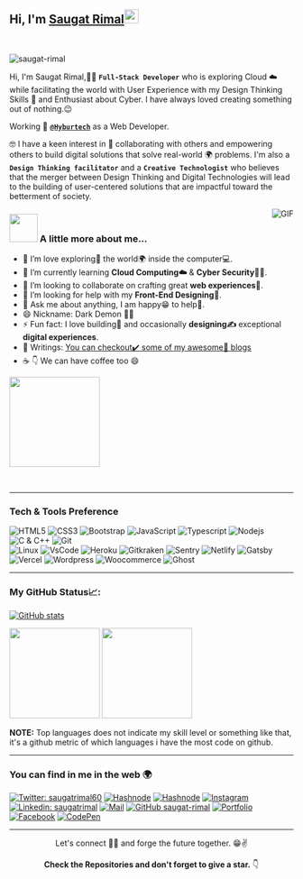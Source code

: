 
<h2> Hi, I'm <a href="https://saugatreemal.engineer">Saugat Rimal</a><img src="https://media.giphy.com/media/hvRJCLFzcasrR4ia7z/giphy.gif" width="25px"></h2>

<br/>
<p align="left"> <img src="https://komarev.com/ghpvc/?username=saugat-rimal&label=Profile Views&color=blue&style=plastic" alt="saugat-rimal" /> </p>

Hi, I'm Saugat Rimal,👨‍💻 **`Full-Stack Developer`** who is exploring Cloud ☁️ while facilitating the world with User Experience with my Design Thinking Skills 🧐 and Enthusiast about Cyber.  I have always loved creating something out of nothing.😉

Working 💼 [**`@Hyburtech`**](https://hyburtech.com/) as a Web Developer.

🤓 I have a keen interest in 🤝 collaborating with others and empowering others to build digital solutions that solve real-world 🌍 problems. I'm also a **`Design Thinking facilitator`** and a **`Creative Technologist`** who believes that the merger between Design Thinking and Digital Technologies will lead to the building of user-centered solutions that are impactful toward the betterment of society.

<img align="right" alt="GIF" src="https://media.giphy.com/media/836HiJc7pgzy8iNXCn/giphy.gif" />
 
### <img src="https://media.giphy.com/media/VgCDAzcKvsR6OM0uWg/giphy.gif" width="50"> A little more about me... 

- 🔭 I’m love exploring🔭 the world🌍 inside the computer💻.
- 🌱 I’m currently learning **Cloud Computing☁️** & **Cyber Security**👨‍💻.
- 👯 I’m looking to collaborate on crafting great **web experiences🤝**.
- 🤔 I’m looking for help with my **Front-End Designing🤙**.
- 💬 Ask me about anything, I am happy😁 to help👯. 
- 😄 Nickname: Dark Demon 🏴‍☠️
- ⚡ Fun fact: I love building🧱 and occasionally **designing✍️** exceptional **digital experiences**.
- 📝 Writings: [You can checkout✔️ some of my awesome🥳 blogs](https://blog.saugatreemal.engineer/)
- ☕ 👇 We can have coffee too 😄
 
 <a href="https://www.buymeacoffee.com/saugatrimal"> <img width="160" src="https://img.shields.io/badge/-%E2%98%95%20Buy%20me%20a%20coffee-fd0?style=flat"> </a>
 
     

<br>

---


### Tech & Tools Preference


![HTML5](https://img.shields.io/badge/-HTML5-black?style=for-the-badge&logo=html5&logoColor=white)
![CSS3](https://img.shields.io/badge/-CSS3-black?style=for-the-badge&logo=css3&logoColor=1572B6)
![Bootstrap](https://img.shields.io/badge/-Bootstrap-black?style=for-the-badge&logo=Bootstrap)
![JavaScript](https://img.shields.io/badge/-JavaScript-black?style=for-the-badge&logo=javascript)
![Typescript](https://img.shields.io/badge/-Nodejs-black?style=for-the-badge&logo=Typescript&logoColor=5df58b)
![Nodejs](https://img.shields.io/badge/-Typescript-black?style=for-the-badge&logo=Node.js&logoColor=3178C6)
![C & C++](https://img.shields.io/badge/-C%20&%20C++-black?style=for-the-badge&logo=C%20&%20C++)
![Git](https://img.shields.io/badge/-Git-black?style=for-the-badge&logo=Git)    
![Linux](https://img.shields.io/badge/-Linux-black?style=for-the-badge&logo=Linux&logoColor=FCC624)
![VsCode](https://img.shields.io/badge/-VS%20Code-black?style=for-the-badge&logo=visual%20studio%20code&logoColor=white)
![Heroku](https://img.shields.io/badge/-Heroku-black?style=for-the-badge&logo=Heroku&logoColor=1572B6)
![Gitkraken](https://img.shields.io/badge/-Gitkraken-black?style=for-the-badge&logo=gitkraken)
![Sentry](https://img.shields.io/badge/-Sentry-black?style=for-the-badge&logo=sentry)
![Netlify](https://img.shields.io/badge/-netlify-black?style=for-the-badge&logo=netlify)
![Gatsby](https://img.shields.io/badge/-gatsby-black?style=for-the-badge&logo=gatsby)
![Vercel](https://img.shields.io/badge/-Vercel-black?style=for-the-badge&logo=vercel)
![Wordpress](https://img.shields.io/badge/-Wordpress-black?style=for-the-badge&logo=wordpress)
![Woocommerce](https://img.shields.io/badge/-woocommerce-black?style=for-the-badge&logo=woocommerce)
![Ghost](https://img.shields.io/badge/-ghost-black?style=for-the-badge&logo=ghost)


---

### My GitHub Status📈: 

 

[![GitHub stats]( https://github-readme-streak-stats.herokuapp.com/?user=saugat-rimal&theme=radical)](https://github.com/saugat-rimal)
<p>
  <img height="160em" src="https://github-readme-stats.vercel.app/api?username=saugat-rimal&show_icons=true&hide_border=true&&count_private=true&include_all_commits=true&theme=radical" />
  <img height="160em" src="https://github-readme-stats.vercel.app/api/top-langs/?username=saugat-rimal&count_private=true&include_all_commits=true&show_icons=true&hide_border=true&hide=html&layout=compact&langs_count=8&theme=radical"/>
</p>


**NOTE:** Top languages does not indicate my skill level or something like that, it's a github metric of which languages i have the most code on github.

 
 
---


### You can find in me in the web 🌍

[![Twitter: saugatrimal60](https://img.shields.io/twitter/follow/saugatrimal60?style=social)](https://twitter.com/saugatrimal60)
[![Hashnode](http://img.shields.io/badge/-Blog-2962ff?style=flat&logo=hashnode&logoColor=white&link=https://blog.saugatreemal.engineer/)](https://blog.saugatreemal.engineer/)
[![Hashnode](https://img.shields.io/badge/-hashnode-darkblue?style=flat&logo=hashnode&logoColor=white)](https://diary.saugatreemal.engineer/)
[![Instagram](http://img.shields.io/badge/-Instagram-E4405F?style=flat&logo=instagram&logoColor=white)](https://www.instagram.com/saugatrimal60/)
[![Linkedin: saugatrimal](https://img.shields.io/badge/-LinkedIn-blue?style=flat-square&logo=Linkedin&logoColor=white&link=https://www.linkedin.com/in/saugatrimal/)](https://www.linkedin.com/in/saugatrimal/)
[![Mail](https://img.shields.io/badge/-Gmail-D14836?style=flat&logo=gmail&logoColor=white)](mailto:saugatrimal60@gmail.com)
[![GitHub saugat-rimal](https://img.shields.io/github/followers/saugat-rimal?label=follow&style=social)](https://github.com/saugat-rimal)
[![Portfolio](http://img.shields.io/badge/-Portfolio%20Website-ffffff?style=flat&logo=data%3Aimage%2Fpng%3Bbase64%2CiVBORw0KGgoAAAANSUhEUgAAABAAAAAQCAYAAAAf8%2F9hAAAABHNCSVQICAgIfAhkiAAAAAlwSFlzAAAAdgAAAHYBTnsmCAAAABl0RVh0U29mdHdhcmUAd3d3Lmlua3NjYXBlLm9yZ5vuPBoAAAEYSURBVDiNxdHNK4RRFMfxzzMzhVJeirKwIZKVyG4WY22nrCwoG%2FkHbGYzO%2FkfLKysZSHFgmxtKCJkNTLEyEtZTGPx3KnpaWSS8q3bOffcc37ndC7%2FTYRldKKCdMJ%2Bxwbm8QJ57GMOV5jFaRD5iXyEHZzjCb24D7bYhEAugwOsNpHciCiNa7wlHiYTE%2FSggHEM4CTEsynxMmAME8GfRg6D4f6Kh%2BDf1HdKBTsaio4xhAscYhH96K4Ty2IF64hqAo%2FoQitmsIV2tKCMEs7QFk4ae6jWBEpYwzAy%2BAh%2BIYzfh6nQoBUj2BSUsjjCe5jkUrzUIj7rdvAs%2Fuo7bIu%2F%2BzYTOtaohIQkVew2iC9EWEJHg8dmKP%2By7g%2F5Ahl%2FO9wcY8OAAAAAAElFTkSuQmCC&logoColor=white)](https://saugatreemal.engineer/)
[![Facebook](https://img.shields.io/badge/-Facebook-2962ff?style=flat&logo=facebook&logoColor=white&link=https://www.facebook.com/saugatrimal.pro/)](https://www.facebook.com/saugatrimal.pro/)
[![CodePen](https://img.shields.io/badge/-codepen-black?style=flat&logo=codepen&logoColor=white&link=https://codepen.io/saugatrimal)](https://codepen.io/saugatrimal)



---


<div align="center">  
      
 
Let's connect 👨‍💻 and forge the future together. 😁✌ 

**Check the Repositories and don't forget to give a star.** 👇

<!-- 
Want to give some Credit. Simply uncomment the next line
Github Profile Readme Inspired by [@saugat-rimal](https://github.com/saugat-rimal) 
-->

</div>
